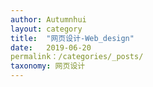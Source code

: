 ```yaml
---
author: Autumnhui
layout: category
title:  "网页设计-Web_design"
date:   2019-06-20
permalink：/categories/_posts/
taxonomy: 网页设计
---
```

